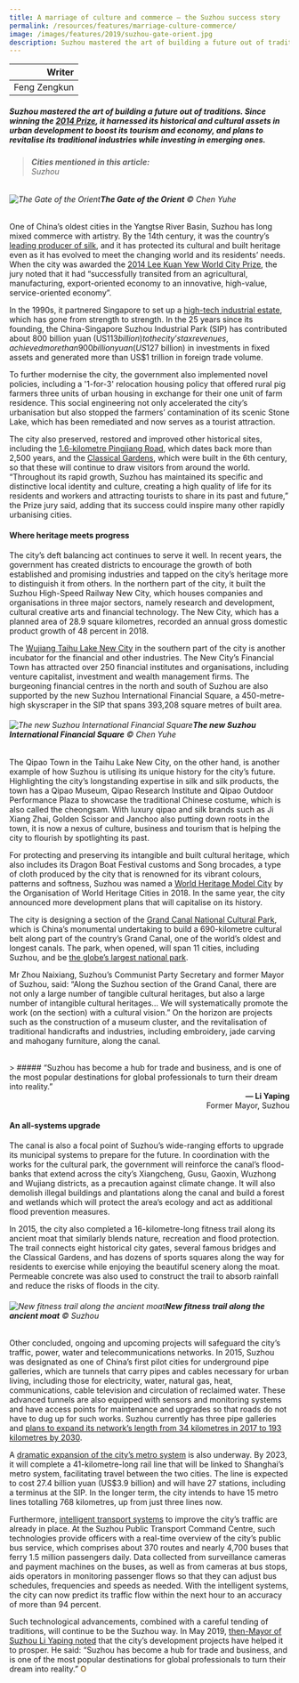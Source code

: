 ```yaml
---
title: A marriage of culture and commerce — the Suzhou success story
permalink: /resources/features/marriage-culture-commerce/
image: /images/features/2019/suzhou-gate-orient.jpg
description: Suzhou mastered the art of building a future out of traditions. Since winning the 2014 Prize, it harnessed its historical and cultural assets in urban development to boost its tourism and economy, and plans to revitalise its traditional industries while investing in emerging ones.
---
```


| Writer |
|---:|
| Feng Zengkun |

##### Suzhou mastered the art of building a future out of traditions. Since winning the [2014 Prize](/suzhou/), it harnessed its historical and cultural assets in urban development to boost its tourism and economy, and plans to revitalise its traditional industries while investing in emerging ones.

> ###### **Cities mentioned in this article:** <br> Suzhou

###### ![The Gate of the Orient](/images/features/2019/suzhou-gate-orient.jpg/)**The Gate of the Orient** © Chen Yuhe

One of China’s oldest cities in the Yangtse River Basin, Suzhou has long mixed commerce with artistry. By the 14th century, it was the country’s [leading producer of silk](https://www.lonelyplanet.com/china/suzhou/background/history/a/nar/34613a37-3812-4339-8c16-72811801042b/356023), and it has protected its cultural and built heritage even as it has evolved to meet the changing world and its residents’ needs. When the city was awarded the [2014 Lee Kuan Yew World City Prize](/suzhou/), the jury noted that it had “successfully transited from an agricultural, manufacturing, export-oriented economy to an innovative, high-value, service-oriented economy”. 

In the 1990s, it partnered Singapore to set up a [high-tech industrial estate](http://www.chinadaily.com.cn/cndy/2019-04/12/content_37457505.htm), which has gone from strength to strength. In the 25 years since its founding, the China-Singapore Suzhou Industrial Park (SIP) has contributed about 800 billion yuan (US$113 billion) to the city’s tax revenues, achieved more than 900 billion yuan (US$127 billion) in investments in fixed assets and generated more than US$1 trillion in foreign trade volume. 

To further modernise the city, the government also implemented novel policies, including a '1-for-3' relocation housing policy that offered rural pig farmers three units of urban housing in exchange for their one unit of farm residence. This social engineering not only accelerated the city’s urbanisation but also stopped the farmers’ contamination of its scenic Stone Lake, which has been remediated and now serves as a tourist attraction. 

The city also preserved, restored and improved other historical sites, including the [1.6-kilometre Pingjiang Road](http://www.chinadaily.com.cn/weekend/2015-10/24/content_22272815_4.htm), which dates back more than 2,500 years, and the [Classical Gardens](https://whc.unesco.org/en/list/813/), which were built in the 6th century, so that these will continue to draw visitors from around the world. “Throughout its rapid growth, Suzhou has maintained its specific and distinctive local identity and culture, creating a high quality of life for its residents and workers and attracting tourists to share in its past and future,” the Prize jury said, adding that its success could inspire many other rapidly urbanising cities.

#### **Where heritage meets progress**

The city’s deft balancing act continues to serve it well. In recent years, the government has created districts to encourage the growth of both established and promising industries and tapped on the city’s heritage more to distinguish it from others. In the northern part of the city, it built the Suzhou High-Speed Railway New City, which houses companies and organisations in three major sectors, namely research and development, cultural creative arts and financial technology. The New City, which has a planned area of 28.9 square kilometres, recorded an annual gross domestic product growth of 48 percent in 2018.

The [Wujiang Taihu Lake New City](https://www.shine.cn/news/nation/1811074723/) in the southern part of the city is another incubator for the financial and other industries. The New City’s Financial Town has attracted over 250 financial institutes and organisations, including venture capitalist, investment and wealth management firms. The burgeoning financial centres in the north and south of Suzhou are also supported by the new Suzhou International Financial Square, a 450-metre-high skyscraper in the SIP that spans 393,208 square metres of built area.

###### ![The new Suzhou International Financial Square](/images/features/2019/suzhou-international-financial-square.jpg/)**The new Suzhou International Financial Square** © Chen Yuhe

The Qipao Town in the Taihu Lake New City, on the other hand, is another example of how Suzhou is utilising its unique history for the city’s future. Highlighting the city’s longstanding expertise in silk and silk products, the town has a Qipao Museum, Qipao Research Institute and Qipao Outdoor Performance Plaza to showcase the traditional Chinese costume, which is also called the cheongsam. With luxury qipao and silk brands such as Ji Xiang Zhai, Golden Scissor and Janchoo also putting down roots in the town, it is now a nexus of culture, business and tourism that is helping the city to flourish by spotlighting its past.

For protecting and preserving its intangible and built cultural heritage, which also includes its Dragon Boat Festival customs and Song brocades, a type of cloth produced by the city that is renowned for its vibrant colours, patterns and softness, Suzhou was named a [World Heritage Model City](http://en.isuzhou.me/columns_detail.asp?id=4692#.XWAOL1B7kb0) by the Organisation of World Heritage Cities in 2018. In the same year, the city announced more development plans that will capitalise on its history.

The city is designing a section of the [Grand Canal National Cultural Park](https://www.shine.cn/feature/lifestyle/1811165274/), which is China’s monumental undertaking to build a 690-kilometre cultural belt along part of the country’s Grand Canal, one of the world’s oldest and longest canals. The park, when opened, will span 11 cities, including Suzhou, and be [the globe’s largest national park](http://www.chinadaily.com.cn/a/201810/19/WS5bc935bea310eff3032834ec.html). 

Mr Zhou Naixiang, Suzhou’s Communist Party Secretary and former Mayor of Suzhou, said: “Along the Suzhou section of the Grand Canal, there are not only a large number of tangible cultural heritages, but also a large number of intangible cultural heritages… We will systematically promote the work (on the section) with a cultural vision.” On the horizon are projects such as the construction of a museum cluster, and the revitalisation of traditional handicrafts and industries, including embroidery, jade carving and mahogany furniture, along the canal.

<br>
> ##### “Suzhou has become a hub for trade and business, and is one of the most popular destinations for global professionals to turn their dream into reality.”

<div align="right"><b>— Li Yaping</b> <br> Former Mayor, Suzhou</div>

#### **An all-systems upgrade**

The canal is also a focal point of Suzhou’s wide-ranging efforts to upgrade its municipal systems to prepare for the future. In coordination with the works for the cultural park, the government will reinforce the canal’s flood-banks that extend across the city’s Xiangcheng, Gusu, Gaoxin, Wuzhong and Wujiang districts, as a precaution against climate change. It will also demolish illegal buildings and plantations along the canal and build a forest and wetlands which will protect the area’s ecology and act as additional flood prevention measures. 

In 2015, the city also completed a 16-kilometre-long fitness trail along its ancient moat that similarly blends nature, recreation and flood protection. The trail connects eight historical city gates, several famous bridges and the Classical Gardens, and has dozens of sports squares along the way for residents to exercise while enjoying the beautiful scenery along the moat. Permeable concrete was also used to construct the trail to absorb rainfall and reduce the risks of floods in the city.  

###### ![New fitness trail along the ancient moat](/images/features/2019/suzhou-fitness-track.jpg/)**New fitness trail along the ancient moat** © Suzhou

Other concluded, ongoing and upcoming projects will safeguard the city’s traffic, power, water and telecommunications networks. In 2015, Suzhou was designated as one of China’s first pilot cities for underground pipe galleries, which are tunnels that carry pipes and cables necessary for urban living, including those for electricity, water, natural gas, heat, communications, cable television and circulation of reclaimed water. These advanced tunnels are also equipped with sensors and monitoring systems and have access points for maintenance and upgrades so that roads do not have to dug up for such works. Suzhou currently has three pipe galleries and [plans to expand its network’s length from 34 kilometres in 2017 to 193 kilometres by 2030](http://www.sipac.gov.cn/english/dthg/2018y/201801/t20180114_675117.htm).

A [dramatic expansion of the city’s metro system](https://www.shine.cn/news/nation/1809071746/) is also underway. By 2023, it will complete a 41-kilometre-long rail line that will be linked to Shanghai’s metro system, facilitating travel between the two cities. The line is expected to cost 27.4 billion yuan (US$3.9 billion) and will have 27 stations, including a terminus at the SIP. In the longer term, the city intends to have 15 metro lines totalling 768 kilometres, up from just three lines now.

Furthermore, [intelligent transport systems](https://www.worldbank.org/en/news/feature/2018/11/16/reducing-traffic-congestion-and-emission-in-chinese-cities) to improve the city’s traffic are already in place. At the Suzhou Public Transport Command Centre, such technologies provide officers with a real-time overview of the city’s public bus service, which comprises about 370 routes and nearly 4,700 buses that ferry 1.5 million passengers daily. Data collected from surveillance cameras and payment machines on the buses, as well as from cameras at bus stops, aids operators in monitoring passenger flows so that they can adjust bus schedules, frequencies and speeds as needed. With the intelligent systems, the city can now predict its traffic flow within the next hour to an accuracy of more than 94 percent. 

Such technological advancements, combined with a careful tending of traditions, will continue to be the Suzhou way. In May 2019, [then-Mayor of Suzhou Li Yaping noted](http://www.chinadaily.com.cn/cndy/2019-05/20/content_37471064.htm) that the city’s development projects have helped it to prosper. He said: “Suzhou has become a hub for trade and business, and is one of the most popular destinations for global professionals to turn their dream into reality.” **<font color="#967942">O</font>**
